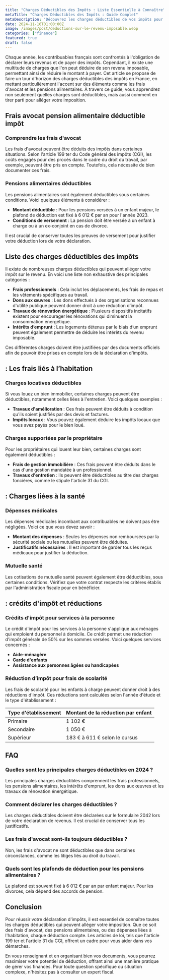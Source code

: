 ```yaml
---
title: "Charges Déductibles des Impôts : Liste Essentielle à Connaître"
metaTitle: "Charges Déductibles des Impôts : Guide Complet"
metaDescription: "Découvrez les charges déductibles de vos impôts pour optimiser votre déclaration et réduire votre imposition."
date: 2024-11-16T01:00:00Z
image: /images/post/deductions-sur-le-revenu-imposable.webp
categories: ["finance"]
featured: true
draft: false
---
```


Chaque année, les contribuables français sont confrontés à l'obligation de déclarer leurs revenus et de payer des impôts. Cependant, il existe une multitude de charges que l'on peut déduire de son revenu imposable, permettant ainsi de réduire le montant à payer. Cet article se propose de faire un tour d'horizon des charges déductibles des impôts en France, en mettant particulièrement l'accent sur des éléments comme les frais d'avocat et les pensions alimentaires. À travers ce guide, vous apprendrez non seulement quelles charges sont déductibles, mais aussi comment en tirer parti pour alléger votre imposition.

## Frais avocat pension alimentaire déductible impôt

### Comprendre les frais d'avocat

Les frais d'avocat peuvent être déduits des impôts dans certaines situations. Selon l'article 199 ter du Code général des impôts (CGI), les coûts engagés pour des procès dans le cadre du droit du travail, par exemple, peuvent être pris en compte. Toutefois, cela nécessite de bien documenter ces frais.

### Pensions alimentaires déductibles

Les pensions alimentaires sont également déductibles sous certaines conditions. Voici quelques éléments à considérer :

- **Montant déductible** : Pour les pensions versées à un enfant majeur, le plafond de déduction est fixé à 6 012 € par an pour l'année 2023.
- **Conditions de versement** : La pension doit être versée à un enfant à charge ou à un ex-conjoint en cas de divorce.

Il est crucial de conserver toutes les preuves de versement pour justifier votre déduction lors de votre déclaration.

## Liste des charges déductibles des impôts

Il existe de nombreuses charges déductibles qui peuvent alléger votre impôt sur le revenu. En voici une liste non exhaustive des principales catégories :

- **Frais professionnels** : Cela inclut les déplacements, les frais de repas et les vêtements spécifiques au travail.
- **Dons aux œuvres** : Les dons effectués à des organisations reconnues d'utilité publique peuvent donner droit à une réduction d’impôt.
- **Travaux de rénovation énergétique** : Plusieurs dispositifs incitatifs existent pour encourager les rénovations qui diminuent la consommation énergétique.
- **Intérêts d’emprunt** : Les logements détenus par le biais d’un emprunt peuvent également permettre de déduire les intérêts du revenu imposable.
  
Ces différentes charges doivent être justifiées par des documents officiels afin de pouvoir être prises en compte lors de la déclaration d'impôts.

##  : Les frais liés à l’habitation

### Charges locatives déductibles

Si vous louez un bien immobilier, certaines charges peuvent être déductibles, notamment celles liées à l'entretien. Voici quelques exemples :

- **Travaux d'amélioration** : Ces frais peuvent être déduits à condition qu'ils soient justifiés par des devis et factures.
- **Impôts locaux** : Vous pouvez également déduire les impôts locaux que vous avez payés pour le bien loué.

### Charges supportées par le propriétaire

Pour les propriétaires qui louent leur bien, certaines charges sont également déductibles :

- **Frais de gestion immobilière** : Ces frais peuvent être déduits dans le cas d'une gestion mandatée à un professionnel.
- **Travaux d'entretien** : Ils peuvent être déductibles au titre des charges foncières, comme le stipule l'article 31 du CGI.

##  : Charges liées à la santé

### Dépenses médicales

Les dépenses médicales incombant aux contribuables ne doivent pas être négligées. Voici ce que vous devez savoir :

- **Montant des dépenses** : Seules les dépenses non remboursées par la sécurité sociale ou les mutuelles peuvent être déduites.
- **Justificatifs nécessaires** : Il est important de garder tous les reçus médicaux pour justifier la déduction.

### Mutuelle santé

Les cotisations de mutuelle santé peuvent également être déductibles, sous certaines conditions. Vérifiez que votre contrat respecte les critères établis par l'administration fiscale pour en bénéficier.

##  : crédits d'impôt et réductions

### Crédits d'impôt pour services à la personne

Le crédit d'impôt pour les services à la personne s'applique aux ménages qui emploient du personnel à domicile. Ce crédit permet une réduction d'impôt générale de 50% sur les sommes versées. Voici quelques services concernés :

- **Aide-ménagère**
- **Garde d'enfants**
- **Assistance aux personnes âgées ou handicapées**

### Réduction d’impôt pour frais de scolarité

Les frais de scolarité pour les enfants à charge peuvent donner droit à des réductions d'impôt. Ces réductions sont calculées selon l'année d'étude et le type d'établissement :

| Type d'établissement | Montant de la réduction par enfant |
|---------------------|-----------------------------------|
| Primaire            | 1 102 €                           |
| Secondaire          | 1 050 €                           |
| Supérieur           | 183 € à 611 € selon le cursus     |

## FAQ

### Quelles sont les principales charges déductibles en 2024 ?

Les principales charges déductibles comprennent les frais professionnels, les pensions alimentaires, les intérêts d'emprunt, les dons aux œuvres et les travaux de rénovation énergétique.

### Comment déclarer les charges déductibles ?

Les charges déductibles doivent être déclarées sur le formulaire 2042 lors de votre déclaration de revenus. Il est crucial de conserver tous les justificatifs.

### Les frais d'avocat sont-ils toujours déductibles ?

Non, les frais d'avocat ne sont déductibles que dans certaines circonstances, comme les litiges liés au droit du travail.

### Quels sont les plafonds de déduction pour les pensions alimentaires ?

Le plafond est souvent fixé à 6 012 € par an par enfant majeur. Pour les divorces, cela dépend des accords de pension.

## Conclusion

Pour réussir votre déclaration d'impôts, il est essentiel de connaître toutes les charges déductibles qui peuvent alléger votre imposition. Que ce soit des frais d'avocat, des pensions alimentaires, ou des dépenses liées à l'habitation, chaque déduction compte. Les articles de loi, tels que l'article 199 ter et l'article 31 du CGI, offrent un cadre pour vous aider dans vos démarches. 

En vous renseignant et en organisant bien vos documents, vous pourrez maximiser votre potentiel de déduction, offrant ainsi une manière pratique de gérer vos finances. Pour toute question spécifique ou situation complexe, n'hésitez pas à consulter un expert fiscal.